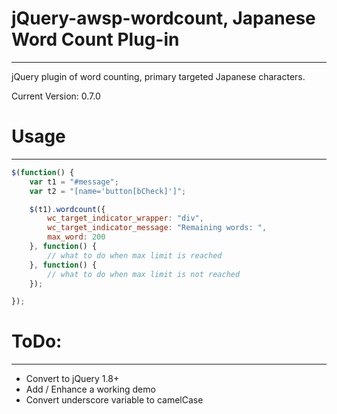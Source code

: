 # jQuery-awsp-wordcount, Japanese Word Count Plug-in
------------------------------------------------------------
jQuery plugin of word counting, primary targeted Japanese characters.

Current Version: 0.7.0


# Usage
------------------------------------------------------------
```js
$(function() {
    var t1 = "#message";
    var t2 = "[name='button[bCheck]']";

    $(t1).wordcount({
        wc_target_indicator_wrapper: "div",
        wc_target_indicator_message: "Remaining words: ",
        max_word: 200
    }, function() {
        // what to do when max limit is reached
    }, function() {
        // what to do when max limit is not reached
    });

});
```


# ToDo:
------------------------------------------------------------
- Convert to jQuery 1.8+
- Add / Enhance a working demo
- Convert underscore variable to camelCase